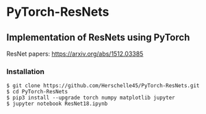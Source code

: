 # PyTorch-ResNets
## Implementation of ResNets using PyTorch 
ResNet papers: https://arxiv.org/abs/1512.03385
### Installation 
``` 
$ git clone https://github.com/Herschelle45/PyTorch-ResNets.git
$ cd PyTorch-ResNets
$ pip3 install --upgrade torch numpy matplotlib jupyter
$ jupyter notebook ResNet18.ipynb
